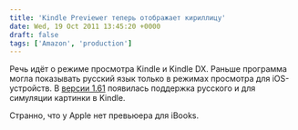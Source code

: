 ```yaml
---
title: 'Kindle Previewer теперь отображает кириллицу'
date: Wed, 19 Oct 2011 13:45:20 +0000
draft: false
tags: ['Amazon', 'production']
---
```


Речь идёт о режиме просмотра Kindle и Kindle DX. Раньше программа могла показывать русский язык только в режимах просмотра для iOS-устройств. В [версии 1.61](https://kdp.amazon.com/self-publishing/help?topicId=A3IWA2TQYMZ5J6) появилась поддержка русского и для симуляции картинки в Kindle.

Странно, что у Apple нет превьюера для iBooks.